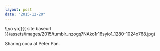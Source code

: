 ```yaml
---
layout: post
date: "2015-12-20"
---
```


![yo yo]({{ site.baseurl }}/assets/images/2015/tumblr_nzogq7NAko1r16syio1_1280-1024x768.jpg)

Sharing coca at Peter Pan.
